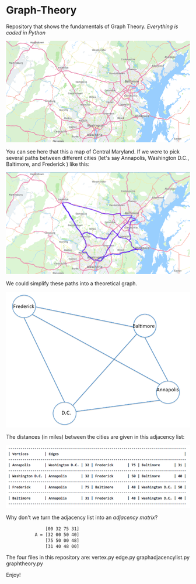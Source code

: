 # Graph-Theory
Repository that shows the fundamentals of Graph Theory. *Everything is coded in Python*


![alt text](https://github.com/killeandrew/Graph-Theory/blob/main/Screen%20Shot%202020-12-18%20at%206.50.52%20PM.png)


You can see here that this a map of Central Maryland. If we were to pick several paths between different cities (let's say Annapolis, Washington D.C., Baltimore, and Frederick ) like this:

![alt text](https://github.com/killeandrew/Graph-Theory/blob/main/Screen%20Shot%202020-12-18%20at%207.25.20%20PM.png)

We could simplify these paths into a theoretical graph.

![alt text](https://github.com/killeandrew/Graph-Theory/blob/main/Screen%20Shot%202020-12-18%20at%207.39.52%20PM.png)

The distances (in miles) between the cities are given in this adjacency list:

![alt text](https://github.com/killeandrew/Graph-Theory/blob/main/Screen%20Shot%202020-12-18%20at%208.46.42%20PM.png)

Why don't we turn the adjacency list into an *adjacency matrix*?

                   [00 32 75 31]
               A = [32 00 50 40]
                   [75 50 00 48]
                   [31 40 48 00]
The four files in this repository are:
vertex.py
edge.py
graphadjacencylist.py
graphtheory.py

Enjoy!
